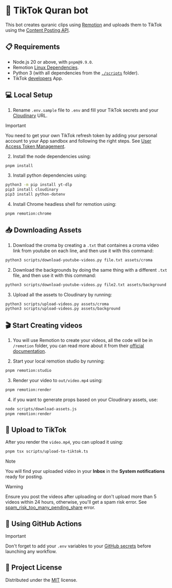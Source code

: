 # 📱 TikTok Quran bot

This bot creates quranic clips using [Remotion](https://www.remotion.dev/) and uploads them to TikTok using the [Content Posting API](https://developers.tiktok.com/products/content-posting-api/).

## 📋 Requirements

- Node.js 20 or above, with `pnpm@9.9.0`.
- Remotion [Linux Dependencies](https://www.remotion.dev/docs/miscellaneous/linux-dependencies).
- Python 3 (with all dependencies from the [`./scripts`](./scripts/) folder).
- TikTok [developers](https://developers.tiktok.com/) App.

## 💻 Local Setup

1. Rename `.env.sample` file to `.env` and fill your TikTok secrets and your [Cloudinary](https://cloudinary.com/) URL.

> [!IMPORTANT]  
> You need to get your own TikTok refresh token by adding your personal account to your App sandbox and following the right steps. See [User Access Token Management](https://developers.tiktok.com/doc/oauth-user-access-token-management).

2. Install the node dependencies using:

```sh
pnpm install
```

3. Install python dependencies using:

```sh
python3 -m pip install yt-dlp
pip3 install cloudinary
pip3 install python-dotenv
```

4. Install Chrome headless shell for remotion using:

```sh
pnpm remotion:chrome
```

## 📥 Downloading Assets

1. Download the croma by creating a `.txt` that containes a croma video link from youtube on each line, and then use it with this command:

```sh
python3 scripts/download-youtube-videos.py file.txt assets/croma
```

2. Download the backgrounds by doing the same thing with a different `.txt` file, and then use it with this command:

```sh
python3 scripts/download-youtube-videos.py file2.txt assets/background
```

3. Upload all the assets to Cloudinary by running:

```sh
python3 scripts/upload-videos.py assets/croma
python3 scripts/upload-videos.py assets/background
```

## 🎬 Start Creating videos

1. You will use Remotion to create your videos, all the code will be in `/remotion` folder, you can read more about it from their [official documentation](https://www.remotion.dev/docs/).

2. Start your local remotion studio by running:

```sh
pnpm remotion:studio
```

3. Render your video to `out/video.mp4` using:

```sh
pnpm remotion:render
```

4. if you want to generate props based on your Cloudinary assets, use:

```sh
node scripts/download-assets.js
pnpm remotion:render
```

## 🚀 Upload to TikTok

After you render the `video.mp4`, you can upload it using:

```sh
pnpm tsx scripts/upload-to-tiktok.ts
```

> [!NOTE]  
> You will find your uploaded video in your **Inbox** in the **System notifications** ready for posting.

> [!WARNING]  
> Ensure you post the videos after uploading or don't upload more than 5 videos within 24 hours, otherwise, you'll get a spam risk error. See [spam_risk_too_many_pending_share](https://developers.tiktok.com/doc/content-posting-api-reference-upload-video#_error_codes) error.

## 🤖 Using GitHub Actions

> [!IMPORTANT]  
> Don't forget to add your `.env` variables to your [GitHub secrets](https://docs.github.com/en/actions/security-for-github-actions/security-guides/using-secrets-in-github-actions#creating-secrets-for-a-repository) before launching any workflow.

## 📄 Project License

Distributed under the [MIT](./LICENSE) license.
